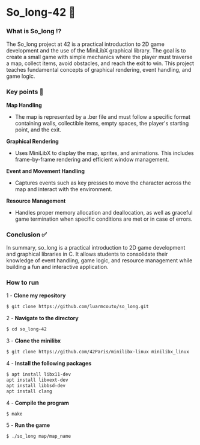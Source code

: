 # So_long-42 👾
<h3>What is So_long ⁉️</h3>
The So_long project at 42 is a practical introduction to 2D game development and the use of the MiniLibX graphical library. The goal is to create a small game with simple mechanics where the player must traverse a map, collect items, avoid obstacles, and reach the exit to win. This project teaches fundamental concepts of graphical rendering, event handling, and game logic.

<h3>Key points 🔑</h3>

**Map Handling**
- The map is represented by a .ber file and must follow a specific format containing walls, collectible items, empty spaces, the player's starting point, and the exit.

**Graphical Rendering**
- Uses MiniLibX to display the map, sprites, and animations. This includes frame-by-frame rendering and efficient window management.

**Event and Movement Handling**
- Captures events such as key presses to move the character across the map and interact with the environment.

**Resource Management**
- Handles proper memory allocation and deallocation, as well as graceful game termination when specific conditions are met or in case of errors.

<h3>Conclusion ✅</h3>
In summary, so_long is a practical introduction to 2D game development and graphical libraries in C. It allows students to consolidate their knowledge of event handling, game logic, and resource management while building a fun and interactive application.

<h3>How to run</h3>

1 - **Clone my repository**
```bash
$ git clone https://github.com/luarmcouto/so_long.git
```

2 - **Navigate to the directory**
```bash
$ cd so_long-42
```

3 - **Clone the minilibx**
```bash
$ git clone https://github.com/42Paris/minilibx-linux minilibx_linux
```

4 - **Install the following packages**
```bash
$ apt install libx11-dev
apt install libxext-dev
apt install libbsd-dev
apt install clang
```

4 - **Compile the program**
```bash
$ make
```

5 - **Run the game**
```bash
$ ./so_long map/map_name
```

